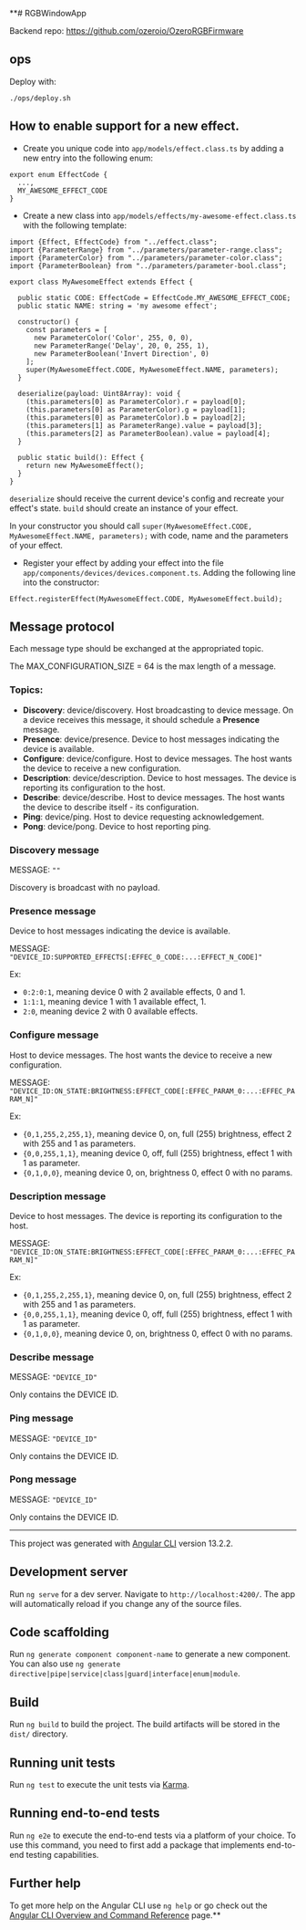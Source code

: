 **# RGBWindowApp

Backend repo: https://github.com/ozeroio/OzeroRGBFirmware

## ops

Deploy with:
```angular2html
./ops/deploy.sh
```

## How to enable support for a new effect. 

- Create you unique code into ```app/models/effect.class.ts``` by adding a new entry into the following enum:

```angular2html
export enum EffectCode {
  ...,
  MY_AWESOME_EFFECT_CODE
}
```

- Create a new class into ```app/models/effects/my-awesome-effect.class.ts``` with the following template:

```angular2html
import {Effect, EffectCode} from "../effect.class";
import {ParameterRange} from "../parameters/parameter-range.class";
import {ParameterColor} from "../parameters/parameter-color.class";
import {ParameterBoolean} from "../parameters/parameter-bool.class";

export class MyAwesomeEffect extends Effect {

  public static CODE: EffectCode = EffectCode.MY_AWESOME_EFFECT_CODE;
  public static NAME: string = 'my awesome effect';

  constructor() {
    const parameters = [
      new ParameterColor('Color', 255, 0, 0),
      new ParameterRange('Delay', 20, 0, 255, 1),
      new ParameterBoolean('Invert Direction', 0)
    ];
    super(MyAwesomeEffect.CODE, MyAwesomeEffect.NAME, parameters);
  }

  deserialize(payload: Uint8Array): void {
    (this.parameters[0] as ParameterColor).r = payload[0];
    (this.parameters[0] as ParameterColor).g = payload[1];
    (this.parameters[0] as ParameterColor).b = payload[2];
    (this.parameters[1] as ParameterRange).value = payload[3];
    (this.parameters[2] as ParameterBoolean).value = payload[4];
  }

  public static build(): Effect {
    return new MyAwesomeEffect();
  }
}
```

```deserialize``` should receive the current device's config and recreate your effect's state.
```build``` should create an instance of your effect.

In your constructor you should call ```super(MyAwesomeEffect.CODE, MyAwesomeEffect.NAME, parameters);``` with code, name and the parameters of your effect.

- Register your effect by adding your effect into the file ```app/components/devices/devices.component.ts```. Adding the following line into the constructor:
```
Effect.registerEffect(MyAwesomeEffect.CODE, MyAwesomeEffect.build);
```

## Message protocol

Each message type should be exchanged at the appropriated topic.

The MAX_CONFIGURATION_SIZE = 64 is the max length of a message. 

### Topics:

- **Discovery**: device/discovery. Host broadcasting to device message. On a device receives this message, it should schedule a **Presence** message. 
- **Presence**: device/presence. Device to host messages indicating the device is available.
- **Configure**: device/configure. Host to device messages. The host wants the device to receive a new configuration.
- **Description**: device/description. Device to host messages. The device is reporting its configuration to the host.
- **Describe**: device/describe. Host to device messages. The host wants the device to describe itself - its configuration.
- **Ping**: device/ping. Host to device requesting acknowledgement.
- **Pong**: device/pong. Device to host reporting ping.

### Discovery message

MESSAGE: `""`

Discovery is broadcast with no payload.

### Presence message

Device to host messages indicating the device is available.

MESSAGE: `"DEVICE_ID:SUPPORTED_EFFECTS[:EFFEC_0_CODE:...:EFFECT_N_CODE]"`

Ex:
- `0:2:0:1`, meaning device 0 with 2 available effects, 0 and 1.
- `1:1:1`, meaning device 1 with 1 available effect, 1.
- `2:0`, meaning device 2 with 0 available effects.

### Configure message

Host to device messages. The host wants the device to receive a new configuration.

MESSAGE: `"DEVICE_ID:ON_STATE:BRIGHTNESS:EFFECT_CODE[:EFFEC_PARAM_0:...:EFFEC_PARAM_N]"`

Ex:
- `{0,1,255,2,255,1}`, meaning device 0, on, full (255) brightness, effect 2 with 255 and 1 as parameters.
- `{0,0,255,1,1}`, meaning device 0, off, full (255) brightness, effect 1 with 1 as parameter.
- `{0,1,0,0}`, meaning device 0, on, brightness 0, effect 0 with no params.

### Description message

Device to host messages. The device is reporting its configuration to the host.

MESSAGE: `"DEVICE_ID:ON_STATE:BRIGHTNESS:EFFECT_CODE[:EFFEC_PARAM_0:...:EFFEC_PARAM_N]"`

Ex:
- `{0,1,255,2,255,1}`, meaning device 0, on, full (255) brightness, effect 2 with 255 and 1 as parameters.
- `{0,0,255,1,1}`, meaning device 0, off, full (255) brightness, effect 1 with 1 as parameter.
- `{0,1,0,0}`, meaning device 0, on, brightness 0, effect 0 with no params.

### Describe message

MESSAGE: `"DEVICE_ID"`

Only contains the DEVICE ID.

### Ping message

MESSAGE: `"DEVICE_ID"`

Only contains the DEVICE ID.

### Pong message

MESSAGE: `"DEVICE_ID"`

Only contains the DEVICE ID.


---

This project was generated with [Angular CLI](https://github.com/angular/angular-cli) version 13.2.2.

## Development server

Run `ng serve` for a dev server. Navigate to `http://localhost:4200/`. The app will automatically reload if you change any of the source files.

## Code scaffolding

Run `ng generate component component-name` to generate a new component. You can also use `ng generate directive|pipe|service|class|guard|interface|enum|module`.

## Build

Run `ng build` to build the project. The build artifacts will be stored in the `dist/` directory.

## Running unit tests

Run `ng test` to execute the unit tests via [Karma](https://karma-runner.github.io).

## Running end-to-end tests

Run `ng e2e` to execute the end-to-end tests via a platform of your choice. To use this command, you need to first add a package that implements end-to-end testing capabilities.

## Further help

To get more help on the Angular CLI use `ng help` or go check out the [Angular CLI Overview and Command Reference](https://angular.io/cli) page.**
